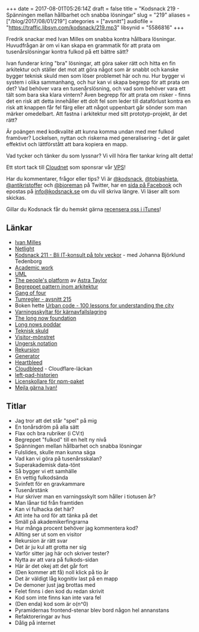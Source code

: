 +++
date = 2017-08-01T05:26:14Z
draft = false
title = "Kodsnack 219 - Spänningen mellan hållbarhet och snabba lösningar"
slug = "219"
aliases = ["/blog/2017/08/01/219"]
categories = ["avsnitt"]
audiofile = "https://traffic.libsyn.com/kodsnack/219.mp3"
libsynid = "5586816"
+++

Fredrik snackar med Ivan Milles om snabba kontra hållbara lösningar. Huvudfrågan är om vi kan skapa en grammatik för att prata om tusenårslösningar kontra fulkod på ett bättre sätt?

Ivan funderar kring "bra" lösningar, att göra saker rätt och hitta en fin arkitektur och ställer det mot att göra något som är snabbt och kanske bygger teknisk skuld men som löser problemet här och nu. Hur bygger vi system i olika sammanhang, och hur kan vi skapa begrepp för att prata om det? Vad behöver vara en tusenårslösning, och vad som behöver vara ett tält som bara ska klara vintern? Även begrepp för att prata om risker - finns det en risk att detta innehåller ett dolt fel som leder till dataförlust kontra en risk att knappen får fel färg eller att något uppenbart går sönder som man märker omedelbart. Att fastna i arkitektur med sitt prototyp-projekt, är det rätt?

Är poängen med kodkvalité att kunna komma undan med mer fulkod framöver? Lockelsen, nyttan och riskerna med generalisering - det är galet effektivt och lättförstått att bara kopiera en mapp.

Vad tycker och tänker du som lyssnar? Vi vill höra fler tankar kring allt detta!

Ett stort tack till [Cloudnet](http://www.cloudnet.se) som sponsrar vår [VPS](http://en.wikipedia.org/wiki/Virtual_private_server)!

Har du kommentarer, frågor eller tips? Vi är [@kodsnack](https://www.twitter.com/kodsnack), [@tobiashieta](https://www.twitter.com/tobiashieta), [@antikristoffer](https://www.twitter.com/antikristoffer) och [@bjoreman](https://www.twitter.com/bjoreman) på Twitter, har en [sida på Facebook](https://www.facebook.com/kodsnack) och epostas på [info@kodsnack.se](mailto:info@kodsnack.se) om du vill skriva längre. Vi läser allt som skickas.

Gillar du Kodsnack får du hemskt gärna [recensera oss i iTunes](http://itunes.apple.com/se/podcast/kodsnack/id561631498?l=en)!

## Länkar ##
* [Ivan Milles](mailto:ivan@wildbrain.se)
* [Netlight](https://www.netlight.com/about-us/)
* [Kodsnack 211 - Bli IT-konsult på tolv veckor](https://kodsnack.se/211/) - med Johanna Björklund Tedenborg
* [Academic work](https://www.academicwork.se/)
* [UML](https://en.wikipedia.org/wiki/Unified_Modeling_Language)
* [The people's platform](https://en.wikipedia.org/wiki/The_People%27s_Platform) av [Astra Taylor](https://en.wikipedia.org/wiki/Astra_Taylor)
* [Begreppet pattern inom arkitektur](https://en.wikipedia.org/wiki/Pattern_%28architecture%29)
* [Gang of four](https://en.wikipedia.org/wiki/Design_Patterns)
* [Tumregler - avsnitt 215](https://kodsnack.se/215/)
* Boken hette [Urban code - 100 lessons for understanding the city](https://mitpress.mit.edu/books/urban-code)
* [Varningsskyltar för kärnavfallslagring](https://en.wikipedia.org/wiki/Long-time_nuclear_waste_warning_messages)
* [The long now foundation](http://longnow.org/)
* [Long nows poddar](http://longnow.org/seminars/podcast/)
* [Teknisk skuld](https://en.wikipedia.org/wiki/Technical_debt)
* [Visitor-mönstret](https://en.wikipedia.org/wiki/Visitor_pattern)
* [Ungersk notation](https://en.wikipedia.org/wiki/Hungarian_notation)
* [Rekursion](https://en.wikipedia.org/wiki/Recursion_%28computer_science%29)
* [Generator](https://en.wikipedia.org/wiki/Generator_%28computer_programming%29)
* [Heartbleed](https://en.wikipedia.org/wiki/Heartbleed)
* [Cloudbleed](https://en.wikipedia.org/wiki/Cloudbleed) - Cloudflare-läckan
* [left-pad-historien](https://www.theregister.co.uk/2016/03/23/npm_left_pad_chaos/)
* [Licenskollare för npm-paket](https://www.npmjs.com/package/license-checker)
* [Mejla gärna Ivan!](mailto:ivan@wildbrain.se)

## Titlar ##
* Jag tror att det står "spel" på mig
* En tonårsdröm på alla sätt
* Flax och bra rubriker (i CV:t)
* Begreppet "fulkod" till en helt ny nivå
* Spänningen mellan hållbarhet och snabba lösningar
* Fulslides, skulle man kunna säga
* Vad kan vi göra på tusenårsskalan?
* Superakademisk data-tönt
* Så bygger vi ett samhälle
* En vettig fulkodsända
* Svinfett för en gravkammare
* Tusenårstänk
* Hur skriver man en varningsskylt som håller i tiotusen år?
* Man lånar tid från framtiden
* Kan vi fulhacka det här?
* Att inte ha ord för att tänka på det
* Smäll på akademikerfingrarna
* Hur många procent behöver jag kommentera kod?
* Allting ser ut som en visitor
* Rekursion är rätt svar
* Det är ju kul att grotta ner sig
* Varför sitter jag här och skriver tester?
* Nytta av att vara på fulkods-sidan
* Här är det okej att det går fort
* (Den kommer att få) noll klick på tio år
* Det är väldigt låg kognitiv last på en mapp
* De demoner just jag brottas med
* Felet finns i den kod du redan skrivit
* Kod som inte finns kan inte vara fel
* (Den enda) kod som är o(n^0)
* Pyramidernas frontend-stenar blev bord någon hel annanstans
* Refaktoreringar av hus
* Dålig på internet